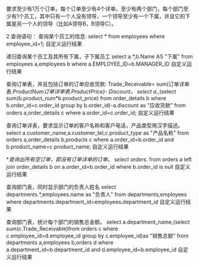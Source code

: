 要求至少有1万个订单，每个订单至少有4个详单。至少有两个部门，每个部门至少有1个员工，其中只有一个人没有领导，一个领导至少有一个下属，并且它的下属是另一个人的领导（比如A领导B，B领导C）。

2.查询语句：
查询某个员工的信息:
select * from employees where employee_id=1;
自定义运行结果

递归查询某个员工及其所有下属，子下属员工
select a.*,b.Name AS "下属"
from employees a,employees b
where a.EMPLOYEE_ID=b.MANAGER_ID
自定义运行结果

查询订单表，并且包括订单的订单应收货款: Trade_Receivable= sum(订单详单表.ProductNum*订单详单表.ProductPrice)- Discount。
select a.*,(select sum(b.product_num*b.product_price)
from order_details b
where b.order_id=c.order_id
group by b.order_id)-a.discount as "应收货款"
from orders a,order_details c
where a.order_id=c.order_id;
自定义运行结果

查询订单详表，要求显示订单的客户名称和客户电话，产品类型用汉字描述。
select a.customer_name,a.customer_tel,c.product_type as "产品名称"
from orders a,order_details b,products c
where a.order_id=b.order_id and b.product_name=c.product_name;
自定义运行结果

**查询出所有空订单，即没有订单详单的订单。
select orders.*
from orders a left join order_details b
on a.order_id=b.order_id
where b.order_id is null
自定义运行结果

查询部门表，同时显示部门的负责人姓名
select departments.*,employees.name as "负责人"
from departments,employees
where departments.department_id=employees.department_id
自定义运行结果

查询部门表，统计每个部门的销售总金额。
select a.department_name,(select sum(c.Trade_Receivable)from orders c  where c.employee_id=d.employee_id group by c.employee_id)as "销售总额"
from departments a,employees b,orders d
where a.department_id=b.department_id
and d.employee_id=b.employee_id
自定义运行结果
